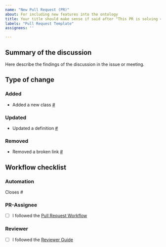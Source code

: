 ```yaml
---
name: "New Pull Request (PR)"
about: For including new features into the ontology
title: Your title should make sense if said after "This PR is solving <your issue>"
labels: "Pull Request Template"
assignees: ''

---
```



## Summary of the discussion

Here describe the findings of the discussion in the issue or meeting.

## Type of change

### Added
- Added a new class [#](https://github.com/OpenEnergyPlatform/ontology/issues/)

### Updated
- Updated a definition [#](https://github.com/OpenEnergyPlatform/ontology/issues/)

### Removed
- Removed a broken link [#](https://github.com/OpenEnergyPlatform/ontology/issues/)


## Workflow checklist

### Automation
Closes #

### PR-Assignee
- [ ] I followed the [Pull Request Workflow](https://github.com/OpenEnergyPlatform/ontology/wiki/Pull-request-workflow)

### Reviewer
- [ ] I followed the [Reviewer Guide](https://github.com/OpenEnergyPlatform/ontology/wiki/Pull-request-workflow#reviewer-guide-check-changes-introduced-by-a-pull-request)

